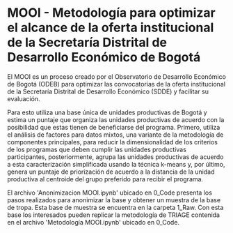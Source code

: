 # MOOI - Metodología para optimizar el alcance de la oferta institucional de la Secretaría Distrital de Desarrollo Económico de Bogotá
El MOOI es un proceso creado por el Observatorio de Desarrollo Económico de Bogotá (ODEB) para optimizar las convocatorias de la oferta institucional de la Secretaría Distrital de Desarrollo Económico (SDDE) y facilitar su evaluación. 

Para esto utiliza una base única de unidades productivas de Bogotá y estima un puntaje que organiza las unidades productivas de acuerdo con la posibilidad que estas tienen de beneficiarse del programa. Primero, utiliza el análisis de factores para datos mixtos, una variante de la metodología de componentes principales, para reducir la dimensionalidad de los criterios de los programas que deben cumplir las unidades productivas participantes, posteriormente, agrupa las unidades productivas de acuerdo a esta caracterización simplificada usando la técnica k-means y, por último, genera un puntaje de priorización de acuerdo a la distancia de la unidad productiva al centroide del grupo preferido para recibir el programa.

El archivo 'Anonimizacion MOOI.ipynb' ubicado en 0_Code presenta los pasos realizados para anonimizar la base y obtener un muestra de la base de tropa. Esta base de muestra se encuentra en la carpeta 1_Raw. Con esta base los interesados pueden replicar la metodología de TRIAGE contenida en el archivo 'Metodología MOOI.ipynb' ubicado en 0_Code.
